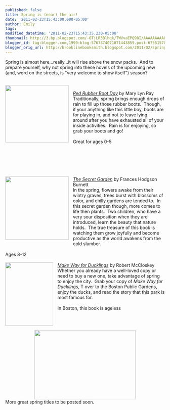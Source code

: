 ```yaml
---
published: false
title: Spring is (near) the air!
date: '2011-02-23T15:43:00.000-05:00'
author: Emily
tags: 
modified_datetime: '2011-02-23T15:43:35.230-05:00'
thumbnail: http://3.bp.blogspot.com/-OTjLR3Blhqk/TWVvaEPQ98I/AAAAAAAAAOk/vSMeahRqlgg/s72-c/red-rubber-boot-day-mary-lyn-ray-paperback-cover-art.jpg
blogger_id: tag:blogger.com,1999:blog-5767374071871443859.post-6755157061078441906
blogger_orig_url: http://brooklinebooksmith.blogspot.com/2011/02/spring-is-near-air.html
---
```


Spring is almost here...really...it will rise above the snow packs.&nbsp; And to prepare yourself, why not spring into these novels of the upcoming new (and, word on the streets, is&nbsp;"very welcome to show itself") season?<br /><br /><div class="separator" style="clear: both; text-align: center;"><a href="http://3.bp.blogspot.com/-OTjLR3Blhqk/TWVvaEPQ98I/AAAAAAAAAOk/vSMeahRqlgg/s1600/red-rubber-boot-day-mary-lyn-ray-paperback-cover-art.jpg" imageanchor="1" style="clear: left; cssfloat: left; float: left; margin-bottom: 1em; margin-right: 1em;"><img border="0" height="181" j6="true" src="http://3.bp.blogspot.com/-OTjLR3Blhqk/TWVvaEPQ98I/AAAAAAAAAOk/vSMeahRqlgg/s200/red-rubber-boot-day-mary-lyn-ray-paperback-cover-art.jpg" width="200" /></a></div><br /><em><a href="http://www.brooklinebooksmith-shop.com/book/9780152053987">Red Rubber Boot Day</a>&nbsp;</em>by&nbsp;Mary Lyn Ray<br />Traditionally, spring brings enough drops of rain to fill up those rubber boots.&nbsp; Though, if your&nbsp;anything like&nbsp;this little boy, boots are for playing in, and not&nbsp;to leave lying around&nbsp;after you have exhausted all of your inside activities.&nbsp;&nbsp;Rain is for enjoying, so grab your boots and go!<br /><br />Great for ages 0-5<br /><br /><br /><br /><br /><br /><br /><div class="separator" style="clear: both; text-align: center;"><a href="http://4.bp.blogspot.com/-t87Abocqz8k/TWVvVw_7mTI/AAAAAAAAAOY/_bUZrNy3um0/s1600/61QFXcJVhCL__SL500_AA300_.jpg" imageanchor="1" style="clear: left; cssfloat: left; float: left; margin-bottom: 1em; margin-right: 1em;"><img border="0" height="200" j6="true" src="http://4.bp.blogspot.com/-t87Abocqz8k/TWVvVw_7mTI/AAAAAAAAAOY/_bUZrNy3um0/s200/61QFXcJVhCL__SL500_AA300_.jpg" width="200" /></a></div><em><a href="http://www.brooklinebooksmith-shop.com/book/9780763647322">The Secret Garden</a></em>&nbsp;by Frances Hodgson Burnett<br />In the spring, flowers awake from their wintry graves, trees burst with blossoms of color, and&nbsp;chilly gardens are tended to.&nbsp; In this secret garden though, more comes to life then plants.&nbsp; Two children, who have a very sour disposition when they are introduced, learn the beauty that nature holds.&nbsp; The true treasure of this book is watching them grow joyfully and become productive as the world awakens from the cold slumber.<br /><br />Ages 8-12<br /><br /><div class="separator" style="clear: both; text-align: center;"><a href="http://2.bp.blogspot.com/-dU-8fP_3Nbs/TWVvUzOoH8I/AAAAAAAAAOU/aY21KraA05o/s1600/6a00c2252aed7b8e1d00fa9682558c0002-500pi.jpg" imageanchor="1" style="clear: left; cssfloat: left; float: left; margin-bottom: 1em; margin-right: 1em;"><img border="0" height="200" j6="true" src="http://2.bp.blogspot.com/-dU-8fP_3Nbs/TWVvUzOoH8I/AAAAAAAAAOU/aY21KraA05o/s200/6a00c2252aed7b8e1d00fa9682558c0002-500pi.jpg" width="151" /></a></div><em><a href="http://www.brooklinebooksmith-shop.com/book/9780670451494">Make Way for Ducklings</a></em>&nbsp;by Robert McCloskey<br />Whether you already have a well-loved copy or need to buy a new one, take advantage of spring to enjoy the&nbsp;city.&nbsp; Grab your copy of <em>Make Way for Ducklings</em>, T over to the Boston Public Gardens, enjoy the ducks, and read the story that this park is most famous for.<br /><br />In Boston, this book is ageless<br /><br /><div class="separator" style="clear: both; text-align: center;"><a href="http://2.bp.blogspot.com/-gdTqDwO4tBs/TWVwqt77npI/AAAAAAAAAOs/LkoXipZSGJ0/s1600/make-way-for-ducklings-2.jpg" imageanchor="1" style="margin-left: 1em; margin-right: 1em;"><img border="0" height="219" j6="true" src="http://2.bp.blogspot.com/-gdTqDwO4tBs/TWVwqt77npI/AAAAAAAAAOs/LkoXipZSGJ0/s320/make-way-for-ducklings-2.jpg" width="320" /></a></div>More great spring titles to be posted soon.